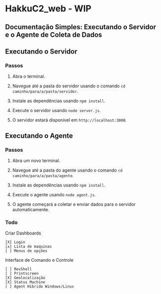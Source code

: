 # HakkuC2_web - WIP

## Documentação Simples: Executando o Servidor e o Agente de Coleta de Dados

## Executando o Servidor

### Passos

1. Abra o terminal.

2. Navegue até a pasta do servidor usando o comando `cd caminho/para/a/pasta/servidor`.

3. Instale as dependências usando `npm install`.

4. Execute o servidor usando `node server.js`.

5. O servidor estará disponível em `http://localhost:3000`.

## Executando o Agente

### Passos

1. Abra um novo terminal.

2. Navegue até a pasta do agente usando o comando `cd caminho/para/a/pasta/agente`.

3. Instale as dependências usando `npm install`.

4. Execute o agente usando `node agent.js`.

5. O agente começará a coletar e enviar dados para o servidor automaticamente.

### Todo

Criar Dashboards
    
    [X] Login
    [x] Lista de maquinas
    [ ] Menus de opções

Interface de Comando e Controle

    [ ] RevShell
    [ ] Printscreen
    [X] Geolocalização
    [X] Status Machine 
    [ ] Agent Hibrido Windows/Linux


